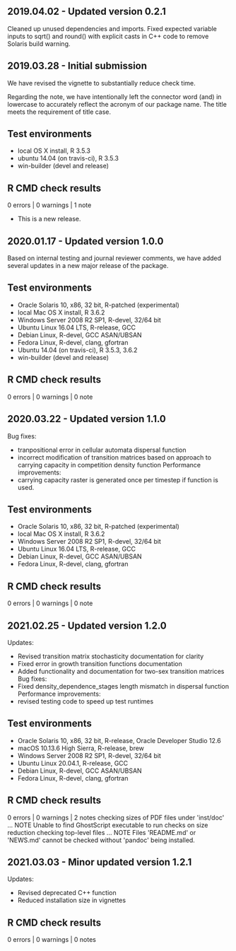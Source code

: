 ## 2019.04.02 - Updated version 0.2.1
Cleaned up unused dependencies and imports.
Fixed expected variable inputs to sqrt() and round() with explicit casts in C++ code to remove Solaris build warning.

## 2019.03.28 - Initial submission
We have revised the vignette to substantially reduce check time.

Regarding the note, we have intentionally left the connector word (and) in lowercase to accurately reflect the acronym of our package name. The title meets the requirement of title case.

## Test environments
* local OS X install, R 3.5.3
* ubuntu 14.04 (on travis-ci), R 3.5.3
* win-builder (devel and release)

## R CMD check results
0 errors | 0 warnings | 1 note

* This is a new release.

## 2020.01.17 - Updated version 1.0.0
Based on internal testing and journal reviewer comments, we have added several updates in a new major release of the package.

## Test environments
* Oracle Solaris 10, x86, 32 bit, R-patched (experimental)
* local Mac OS X install, R 3.6.2
* Windows Server 2008 R2 SP1, R-devel, 32/64 bit
* Ubuntu Linux 16.04 LTS, R-release, GCC
* Debian Linux, R-devel, GCC ASAN/UBSAN
* Fedora Linux, R-devel, clang, gfortran
* Ubuntu 14.04 (on travis-ci), R 3.5.3, 3.6.2
* win-builder (devel and release)

## R CMD check results
0 errors | 0 warnings | 0 note

## 2020.03.22 - Updated version 1.1.0
Bug fixes:
- tranpositional error in cellular automata dispersal function
- incorrect modification of transition matrices based on approach to carrying capacity
  in competition density function
Performance improvements:
- carrying capacity raster is generated once per timestep if function is used.
  
## Test environments
* Oracle Solaris 10, x86, 32 bit, R-patched (experimental)
* local Mac OS X install, R 3.6.2
* Windows Server 2008 R2 SP1, R-devel, 32/64 bit
* Ubuntu Linux 16.04 LTS, R-release, GCC
* Debian Linux, R-devel, GCC ASAN/UBSAN
* Fedora Linux, R-devel, clang, gfortran

## R CMD check results
0 errors | 0 warnings | 0 note

## 2021.02.25 - Updated version 1.2.0
Updates:
- Revised transition matrix stochasticity documentation for clarity
- Fixed error in growth transition functions documentation
- Added functionality and documentation for two-sex transition matrices
Bug fixes:
- Fixed density_dependence_stages length mismatch in dispersal function
Performance improvements:
- revised testing code to speed up test runtimes

## Test environments
* Oracle Solaris 10, x86, 32 bit, R-release, Oracle Developer Studio 12.6
* macOS 10.13.6 High Sierra, R-release, brew
* Windows Server 2008 R2 SP1, R-devel, 32/64 bit
* Ubuntu Linux 20.04.1, R-release, GCC
* Debian Linux, R-devel, GCC ASAN/UBSAN
* Fedora Linux, R-devel, clang, gfortran

## R CMD check results
0 errors | 0 warnings | 2 notes
checking sizes of PDF files under 'inst/doc' ... NOTE
  Unable to find GhostScript executable to run checks on size reduction
checking top-level files ... NOTE
Files 'README.md' or 'NEWS.md' cannot be checked without 'pandoc' being installed.

## 2021.03.03 - Minor updated version 1.2.1
Updates:
- Revised deprecated C++ function
- Reduced installation size in vignettes

## R CMD check results
0 errors | 0 warnings | 0 notes